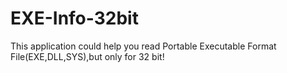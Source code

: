 # EXE-Info-32bit
This application could help you read Portable Executable Format File(EXE,DLL,SYS),but only for 32 bit!

